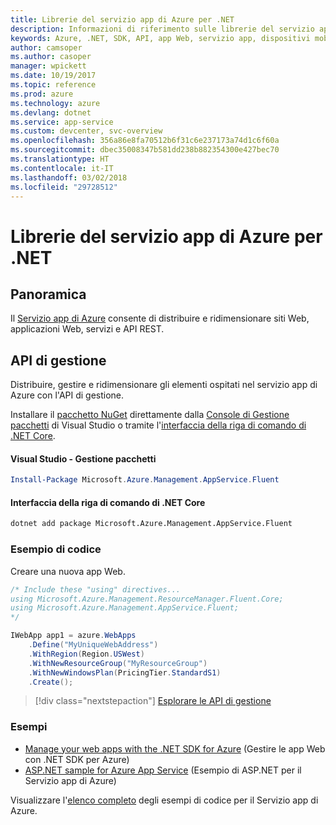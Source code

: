 ```yaml
---
title: Librerie del servizio app di Azure per .NET
description: Informazioni di riferimento sulle librerie del servizio app di Azure per .NET
keywords: Azure, .NET, SDK, API, app Web, servizio app, dispositivi mobili, asp.net
author: camsoper
ms.author: casoper
manager: wpickett
ms.date: 10/19/2017
ms.topic: reference
ms.prod: azure
ms.technology: azure
ms.devlang: dotnet
ms.service: app-service
ms.custom: devcenter, svc-overview
ms.openlocfilehash: 356a86e8fa70512b6f31c6e237173a74d1c6f60a
ms.sourcegitcommit: dbec35008347b581dd238b882354300e427bec70
ms.translationtype: HT
ms.contentlocale: it-IT
ms.lasthandoff: 03/02/2018
ms.locfileid: "29728512"
---
```

# <a name="azure-app-service-libraries-for-net"></a>Librerie del servizio app di Azure per .NET

## <a name="overview"></a>Panoramica

Il [Servizio app di Azure](/azure/app-service/app-service-value-prop-what-is) consente di distribuire e ridimensionare siti Web, applicazioni Web, servizi e API REST.

## <a name="management-api"></a>API di gestione

Distribuire, gestire e ridimensionare gli elementi ospitati nel servizio app di Azure con l'API di gestione.

Installare il [pacchetto NuGet](https://www.nuget.org/packages/Microsoft.Azure.Management.AppService.Fluent) direttamente dalla [Console di Gestione pacchetti][PackageManager] di Visual Studio o tramite l'[interfaccia della riga di comando di .NET Core][DotNetCLI].


#### <a name="visual-studio-package-manager"></a>Visual Studio - Gestione pacchetti

```powershell
Install-Package Microsoft.Azure.Management.AppService.Fluent
```

#### <a name="net-core-cli"></a>Interfaccia della riga di comando di .NET Core

```bash
dotnet add package Microsoft.Azure.Management.AppService.Fluent
```

### <a name="code-example"></a>Esempio di codice

Creare una nuova app Web.

```csharp
/* Include these "using" directives...
using Microsoft.Azure.Management.ResourceManager.Fluent.Core;
using Microsoft.Azure.Management.AppService.Fluent;
*/

IWebApp app1 = azure.WebApps
    .Define("MyUniqueWebAddress")
    .WithRegion(Region.USWest)
    .WithNewResourceGroup("MyResourceGroup")
    .WithNewWindowsPlan(PricingTier.StandardS1)
    .Create();
```

> [!div class="nextstepaction"]
> [Esplorare le API di gestione](/dotnet/api/overview/azure/appservice/management)

### <a name="samples"></a>Esempi

* [Manage your web apps with the .NET SDK for Azure](https://azure.microsoft.com/resources/samples/app-service-web-dotnet-manage/) (Gestire le app Web con .NET SDK per Azure)
* [ASP.NET sample for Azure App Service](https://azure.microsoft.com/resources/samples/app-service-web-dotnet-get-started/) (Esempio di ASP.NET per il Servizio app di Azure)

Visualizzare l'[elenco completo](https://azure.microsoft.com/resources/samples/?platform=dotnet&term=app%20service) degli esempi di codice per il Servizio app di Azure.

[PackageManager]: https://docs.microsoft.com/nuget/tools/package-manager-console
[DotNetCLI]: https://docs.microsoft.com/dotnet/core/tools/dotnet-add-package